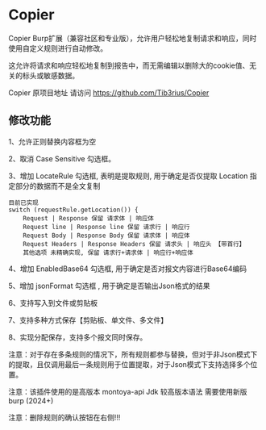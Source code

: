 # Copier

Copier Burp扩展（兼容社区和专业版），允许用户轻松地复制请求和响应，同时使用自定义规则进行自动修改。

这允许将请求和响应轻松地复制到报告中，而无需编辑以删除大的cookie值、无关的标头或敏感数据。

Copier 原项目地址 请访问 https://github.com/Tib3rius/Copier


## 修改功能

1、允许正则替换内容框为空

2、取消 Case Sensitive 勾选框。

3、增加 LocateRule 勾选框, 表明是提取规则, 用于确定是否仅提取 Location 指定部分的数据而不是全文复制

```
目前已实现
switch (requestRule.getLocation()) {
    Request | Response 保留 请求体 | 响应体
    Request line | Response line 保留 请求行 | 响应行
    Request Body | Response Body 保留 请求体 | 响应体
    Request Headers | Response Headers 保留 请求头 | 响应头 【带首行】
    其他选项 未精确实现, 保留 请求行+请求体 | 响应行+响应体
```


4、增加 EnabledBase64 勾选框, 用于确定是否对报文内容进行Base64编码

5、增加 jsonFormat 勾选框 , 用于确定是否输出Json格式的结果

6、支持写入到文件或剪贴板

7、支持多种方式保存【剪贴板、单文件、多文件】

8、实现分配保存，支持多个报文同时保存。

注意：对于存在多条规则的情况下，所有规则都参与替换，但对于非Json模式下的提取，且仅调用最后一条规则用于位置提取，对于Json模式下支持选择多个位置。

注意：该插件使用的是高版本 montoya-api Jdk 较高版本语法 需要使用新版burp (2024+)

注意：删除规则的确认按钮在右侧!!!

